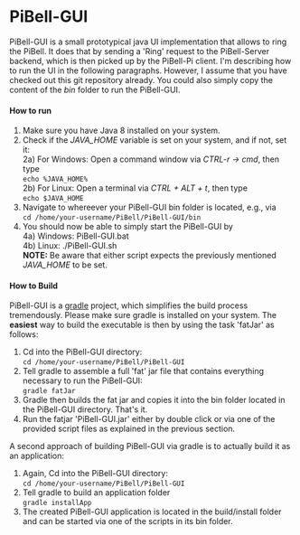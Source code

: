 # PiBell-GUI  
PiBell-GUI is a small prototypical java UI implementation that allows to ring the PiBell. It does that by sending a 'Ring' request to the PiBell-Server backend, which is then picked up by the PiBell-Pi client. I'm describing how to run the UI in the following paragraphs. However, I assume that you have checked out this git repository already. You could also simply copy the content of the *bin* folder to run the PiBell-GUI.  

#### How to run  
1) Make sure you have Java 8 installed on your system.  
2) Check if the *JAVA_HOME* variable is set on your system, and if not, set it:   
  2a) For Windows: Open a command window via *CTRL-r -> cmd*, then type  
  `echo %JAVA_HOME%`  
  2b) For Linux: Open a terminal via *CTRL + ALT + t*, then type  
  `echo $JAVA_HOME`  
3) Navigate to whereever your PiBell-GUI bin folder is located, e.g., via  
  `cd /home/your-username/PiBell/PiBell-GUI/bin`  
4) You should now be able to simply start the PiBell-GUI by  
  4a) Windows: PiBell-GUI.bat  
  4b) Linux: ./PiBell-GUI.sh  
**NOTE:** Be aware that either script expects the previously mentioned *JAVA_HOME* to be set.


#### How to Build
PiBell-GUI is a [gradle][1] project, which simplifies the build process tremendously. Please make sure gradle is installed on your system. The **easiest** way to build the executable is then by using the task 'fatJar' as follows:  
1) Cd into the PiBell-GUI directory:  
  `cd /home/your-username/PiBell/PiBell-GUI`  
2) Tell gradle to assemble a full 'fat' jar file that contains everything necessary to run the PiBell-GUI:  
  `gradle fatJar`
3) Gradle then builds the fat jar and copies it into the bin folder located in the PiBell-GUI directory. That's it.
4) Run the fatjar 'PiBell-GUI.jar' either by double click or via one of the provided script files as explained in the previous section.  

A second approach of building PiBell-GUI via gradle is to actually build it as an application:  
1) Again, Cd into the PiBell-GUI directory:  
  `cd /home/your-username/PiBell/PiBell-GUI`  
2) Tell gradle to build an application folder  
  `gradle installApp`  
3) The created PiBell-GUI application is located in the build/install folder and can be started via one of the scripts in its bin folder.


[1]: http://gradle.org/
